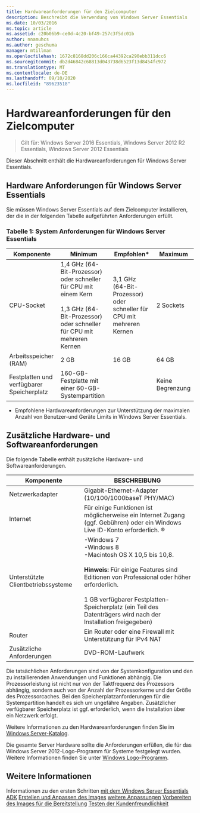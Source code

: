 ```yaml
---
title: Hardwareanforderungen für den Zielcomputer
description: Beschreibt die Verwendung von Windows Server Essentials
ms.date: 10/03/2016
ms.topic: article
ms.assetid: c20b06b9-ce0d-4c20-bf49-257c3f5dc01b
author: nnamuhcs
ms.author: geschuma
manager: mtillman
ms.openlocfilehash: 1672c8168dd206c166ca44392ca290ebb311dcc6
ms.sourcegitcommit: db2d46842c68813d043738d6523f13d8454fc972
ms.translationtype: MT
ms.contentlocale: de-DE
ms.lasthandoff: 09/10/2020
ms.locfileid: "89623518"
---
```

# <a name="hardware-requirements-for-the-target-computer"></a>Hardwareanforderungen für den Zielcomputer

>Gilt für: Windows Server 2016 Essentials, Windows Server 2012 R2 Essentials, Windows Server 2012 Essentials

Dieser Abschnitt enthält die Hardwareanforderungen für Windows Server Essentials.

## <a name="hardware-requirements-for-windows-server-essentials"></a>Hardware Anforderungen für Windows Server Essentials
 Sie müssen Windows Server Essentials auf dem Zielcomputer installieren, der die in der folgenden Tabelle aufgeführten Anforderungen erfüllt.

### <a name="table-1--system-requirements-for-windows-server-essentials"></a>Tabelle 1: System Anforderungen für Windows Server Essentials

|Komponente|Minimum|Empfohlen*|Maximum|
|---------------|-------------|-------------------|-------------|
|CPU-Socket|1,4 GHz (64-Bit-Prozessor) oder schneller für CPU mit einem Kern<br /><br /> 1,3 GHz (64-Bit-Prozessor) oder schneller für CPU mit mehreren Kernen|3,1 GHz (64-Bit-Prozessor) oder schneller für CPU mit mehreren Kernen|2 Sockets|
|Arbeitsspeicher (RAM)|2 GB|16 GB|64 GB|
|Festplatten und verfügbarer Speicherplatz|160-GB-Festplatte mit einer 60-GB-Systempartition||Keine Begrenzung|

 * Empfohlene Hardwareanforderungen zur Unterstützung der maximalen Anzahl von Benutzer-und Geräte Limits in Windows Server Essentials.

## <a name="additional-hardware-and-software-requirements"></a>Zusätzliche Hardware- und Softwareanforderungen
 Die folgende Tabelle enthält zusätzliche Hardware- und Softwareanforderungen.

|Komponente|BESCHREIBUNG|
|---------------|-----------------|
|Netzwerkadapter|Gigabit-Ethernet-Adapter (10/100/1000baseT PHY/MAC)|
|Internet|Für einige Funktionen ist möglicherweise ein Internet Zugang (ggf. Gebühren) oder ein Windows Live ID-Konto erforderlich. &reg;|
|Unterstützte Clientbetriebssysteme|-Windows 7<br />-Windows 8<br />-Macintosh OS X 10,5 bis 10,8.<br /><br /> **Hinweis:** Für einige Features sind Editionen von Professional oder höher erforderlich.<br /><br /> 1 GB verfügbarer Festplatten-Speicherplatz (ein Teil des Datenträgers wird nach der Installation freigegeben)|
|Router|Ein Router oder eine Firewall mit Unterstützung für IPv4 NAT|
|Zusätzliche Anforderungen|DVD-ROM-Laufwerk|

 Die tatsächlichen Anforderungen sind von der Systemkonfiguration und den zu installierenden Anwendungen und Funktionen abhängig. Die Prozessorleistung ist nicht nur von der Taktfrequenz des Prozessors abhängig, sondern auch von der Anzahl der Prozessorkerne und der Größe des Prozessorcaches. Bei den Speicherplatzanforderungen für die Systempartition handelt es sich um ungefähre Angaben. Zusätzlicher verfügbarer Speicherplatz ist ggf. erforderlich, wenn die Installation über ein Netzwerk erfolgt.

 Weitere Informationen zu den Hardwareanforderungen finden Sie im [Windows Server-Katalog](https://www.windowsservercatalog.com).

 Die gesamte Server Hardware sollte die Anforderungen erfüllen, die für das Windows Server 2012-Logo-Programm für Systeme festgelegt wurden. Weitere Informationen finden Sie unter [Windows Logo-Programm](https://www.microsoft.com/whdc/winlogo/hwrequirements.mspx).

## <a name="see-also"></a>Weitere Informationen

 Informationen zu den ersten Schritten [mit dem Windows Server Essentials ADK](Getting-Started-with-the-Windows-Server-Essentials-ADK.md) [Erstellen und Anpassen des Images](Creating-and-Customizing-the-Image.md) [weitere Anpassungen](Additional-Customizations.md) [Vorbereiten des Images für die Bereitstellung](Preparing-the-Image-for-Deployment.md) [Testen der Kundenfreundlichkeit](Testing-the-Customer-Experience.md)

